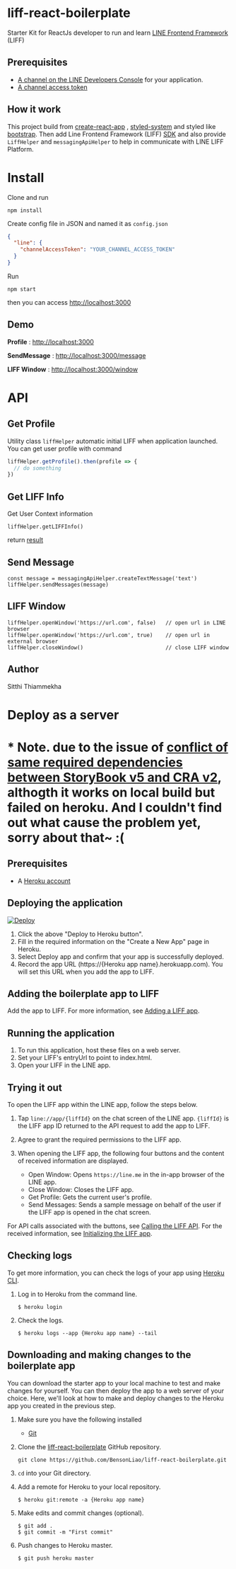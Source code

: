 # liff-react-boilerplate

Starter Kit for ReactJs developer to run and learn [LINE Frontend Framework](https://developers.line.me/en/docs/liff/overview/) (LIFF)

## Prerequisites

- [A channel on the LINE Developers Console](https://developers.line.me/en/docs/liff/getting-started/) for your application.
- [A channel access token](https://developers.line.me/en/docs/liff/getting-started/#preparing-channel-access-token)

## How it work

This project build from [create-react-app](https://github.com/facebook/create-react-app) , [styled-system](https://github.com/styled-system/styled-system) and styled like [bootstrap](https://github.com/facebook/create-react-app/blob/master/packages/react-scripts/template/README.md#adding-bootstrap). Then add Line Frontend Framework (LIFF) [SDK](https://developers.line.me/en/docs/liff/developing-liff-apps/) and also provide `LiffHelper` and `messagingApiHelper` to help in communicate with LINE LIFF Platform.

# Install

Clone and run

```
npm install
```

Create config file in JSON and named it as `config.json`

```json
{
  "line": {
    "channelAccessToken": "YOUR_CHANNEL_ACCESS_TOKEN"
  }
}
```

Run

```
npm start
```

then you can access [http://localhost:3000](http://localhost:3000)

## Demo

**Profile** : [http://localhost:3000](http://localhost:3000)

**SendMessage** : [http://localhost:3000/message](http://localhost:3000/message)

**LIFF Window** : [http://localhost:3000/window](http://localhost:3000/window)

# API

## Get Profile

Utility class `liffHelper` automatic initial LIFF when application launched. You can get user profile with command

```js
liffHelper.getProfile().then(profile => {
  // do something
})
```

## Get LIFF Info

Get User Context information

```
liffHelper.getLIFFInfo()
```

return [result](<https://developers.line.me/en/reference/liff/#liffinit()>)

## Send Message

```
const message = messagingApiHelper.createTextMessage('text')
liffHelper.sendMessages(message)
```

## LIFF Window

```
liffHelper.openWindow('https://url.com', false)   // open url in LINE browser
liffHelper.openWindow('https://url.com', true)    // open url in external browser
liffHelper.closeWindow()                          // close LIFF window
```

## Author

Sitthi Thiammekha

# Deploy as a server

# \* Note. due to the issue of [conflict of same required dependencies between StoryBook v5 and CRA v2](https://github.com/storybooks/storybook/issues/4764), althogth it works on local build but failed on heroku. And I couldn't find out what cause the problem yet, sorry about that~ :(

## Prerequisites

- A [Heroku account](https://www.heroku.com)

## Deploying the application

[![Deploy](https://www.herokucdn.com/deploy/button.svg)](https://heroku.com/deploy?template=https://github.com/BensonLiao/liff-react-boilerplate)

1. Click the above "Deploy to Heroku button".
2. Fill in the required information on the "Create a New App" page in Heroku.
3. Select Deploy app and confirm that your app is successfully deployed.
4. Record the app URL (https://{Heroku app name}.herokuapp.com). You will set this URL when you add the app to LIFF.

## Adding the boilerplate app to LIFF

Add the app to LIFF. For more information, see [Adding a LIFF app](https://developers.line.me/en/docs/liff/registering-liff-apps/).

## Running the application

1. To run this application, host these files on a web server.
2. Set your LIFF's entryUrl to point to index.html.
3. Open your LIFF in the LINE app.

## Trying it out

To open the LIFF app within the LINE app, follow the steps below.

1. Tap `line://app/{liffId}` on the chat screen of the LINE app. `{liffId}` is the LIFF app ID returned to the API request to add the app to LIFF.

2. Agree to grant the required permissions to the LIFF app.

3. When opening the LIFF app, the following four buttons and the content of received information are displayed.

   - Open Window: Opens `https://line.me` in the in-app browser of the LINE app.
   - Close Window: Closes the LIFF app.
   - Get Profile: Gets the current user's profile.
   - Send Messages: Sends a sample message on behalf of the user if the LIFF app is opened in the chat screen.

For API calls associated with the buttons, see [Calling the LIFF API](https://developers.line.me/en/docs/liff/developing-liff-apps#calling-liff-api). For the received information, see [Initializing the LIFF app](https://developers.line.me/en/docs/liff/developing-liff-apps#initializing-liff-app).

## Checking logs

To get more information, you can check the logs of your app using [Heroku CLI][heroku-cli].

1. Log in to Heroku from the command line.

   ```shell
   $ heroku login
   ```

1. Check the logs.

   ```shell
   $ heroku logs --app {Heroku app name} --tail
   ```

## Downloading and making changes to the boilerplate app

You can download the starter app to your local machine to test and make changes for yourself. You can then deploy the app to a web server of your choice. Here, we'll look at how to make and deploy changes to the Heroku app you created in the previous step.

1. Make sure you have the following installed

   - [Git](https://git-scm.com/)

1. Clone the [liff-react-boilerplate](https://github.com/BensonLiao/liff-react-boilerplate) GitHub repository.

   ```shell
   git clone https://github.com/BensonLiao/liff-react-boilerplate.git
   ```

1. `cd` into your Git directory.
1. Add a remote for Heroku to your local repository.

   ```shell
   $ heroku git:remote -a {Heroku app name}
   ```

1. Make edits and commit changes (optional).

   ```shell
   $ git add .
   $ git commit -m "First commit"
   ```

1. Push changes to Heroku master.

   ```shell
   $ git push heroku master
   ```

[console]: /console/
[heroku]: https://www.heroku.com/
[heroku-cli]: https://devcenter.heroku.com/articles/heroku-cli
